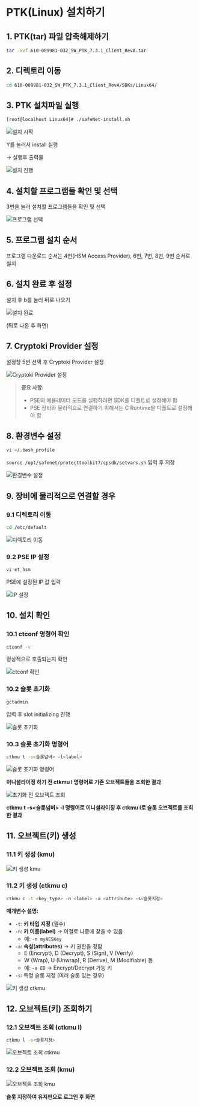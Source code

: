 ﻿# PTK(Linux) 설치하기

## 1. PTK(tar) 파일 압축해제하기

```bash
tar -xvf 610-009981-032_SW_PTK_7.3.1_Client_RevA.tar
```

## 2. 디렉토리 이동

```bash
cd 610-009981-032_SW_PTK_7.3.1_Client_RevA/SDKs/Linux64/
```

## 3. PTK 설치파일 실행

```bash
[root@localhost Linux64]# ./safeNet-install.sh
```

![설치 시작](images/Aspose.Words.fbc784eb-beca-442f-9864-8296860276ae.001.png)

Y를 눌러서 install 실행

→ 실행후 출력물

![설치 진행](images/Aspose.Words.fbc784eb-beca-442f-9864-8296860276ae.002.png)

## 4. 설치할 프로그램들 확인 및 선택

3번을 눌러 설치할 프로그램들을 확인 및 선택

![프로그램 선택](images/Aspose.Words.fbc784eb-beca-442f-9864-8296860276ae.003.png)

## 5. 프로그램 설치 순서

프로그램 다운로드 순서는 4번(HSM Access Provider), 6번, 7번, 8번, 9번 순서로 설치

## 6. 설치 완료 후 설정

설치 후 b를 눌러 뒤로 나오기

![설치 완료](images/Aspose.Words.fbc784eb-beca-442f-9864-8296860276ae.004.png)

(뒤로 나온 후 화면)

## 7. Cryptoki Provider 설정

설정창 5번 선택 후 Cryptoki Provider 설정

![Cryptoki Provider 설정](images/Aspose.Words.fbc784eb-beca-442f-9864-8296860276ae.005.png)

> **중요 사항:**
> - PSE의 에뮬레이터 모드를 실행하려면 SDK를 디폴트로 설정해야 함
> - PSE 장비와 물리적으로 연결하기 위해서는 C Runtime을 디폴트로 설정해야 함

## 8. 환경변수 설정

```bash
vi ~/.bash_profile
```

`source /opt/safenet/protecttoolkit7/cpsdk/setvars.sh` 입력 후 저장

![환경변수 설정](images/Aspose.Words.fbc784eb-beca-442f-9864-8296860276ae.006.png)

## 9. 장비에 물리적으로 연결할 경우

### 9.1 디렉토리 이동
```bash
cd /etc/default
```

![디렉토리 이동](images/Aspose.Words.fbc784eb-beca-442f-9864-8296860276ae.007.png)

### 9.2 PSE IP 설정
```bash
vi et_hsm
```
PSE에 설정된 IP 값 입력

![IP 설정](images/Aspose.Words.fbc784eb-beca-442f-9864-8296860276ae.008.png)

## 10. 설치 확인

### 10.1 ctconf 명령어 확인
```bash
ctconf -v
```
정상적으로 호출되는지 확인

![ctconf 확인](images/Aspose.Words.fbc784eb-beca-442f-9864-8296860276ae.009.png)

### 10.2 슬롯 초기화
```bash
gctadmin
```
입력 후 slot initializing 진행

![슬롯 초기화](images/Aspose.Words.fbc784eb-beca-442f-9864-8296860276ae.010.png)

### 10.3 슬롯 초기화 명령어
```bash
ctkmu t -s<슬롯넘버> -l<label>
```

![슬롯 초기화 명령어](images/Aspose.Words.fbc784eb-beca-442f-9864-8296860276ae.011.png)

**이니셜라이징 하기 전 ctkmu l 명령어로 기존 오브젝트들을 조회한 결과**

![초기화 전 오브젝트 조회](images/Aspose.Words.fbc784eb-beca-442f-9864-8296860276ae.012.png)

**ctkmu t -s<슬롯넘버> -l<label> 명령어로 이니셜라이징 후 ctkmu l로 슬롯 오브젝트를 조회한 결과**

## 11. 오브젝트(키) 생성

### 11.1 키 생성 (kmu)

![키 생성 kmu](images/Aspose.Words.fbc784eb-beca-442f-9864-8296860276ae.013.png)

### 11.2 키 생성 (ctkmu c)

```bash
ctkmu c -t <key_type> -n <label> -a <attribute> -s<슬롯지정>
```

**매개변수 설명:**
- `-t`: **키 타입 지정** (필수)
- `-n`: **키 이름(label)** → 이걸로 나중에 찾을 수 있음
  - 예: `-n myAESKey`
- `-a`: **속성(attributes)** → 키 권한을 정함
  - E (Encrypt), D (Decrypt), S (Sign), V (Verify)
  - W (Wrap), U (Unwrap), R (Derive), M (Modifiable) 등
  - 예: `-a ED` → Encrypt/Decrypt 가능 키
- `-s`: 특정 슬롯 지정 (여러 슬롯 있는 경우)

![키 생성 ctkmu](images/Aspose.Words.fbc784eb-beca-442f-9864-8296860276ae.014.png)

## 12. 오브젝트(키) 조회하기

### 12.1 오브젝트 조회 (ctkmu l)

```bash
ctkmu l -s<슬롯지정>
```

![오브젝트 조회 ctkmu](images/Aspose.Words.fbc784eb-beca-442f-9864-8296860276ae.015.png)

### 12.2 오브젝트 조회 (kmu)

![오브젝트 조회 kmu](images/Aspose.Words.fbc784eb-beca-442f-9864-8296860276ae.016.png)

**슬롯 지정하여 유저핀으로 로그인 후 화면**

